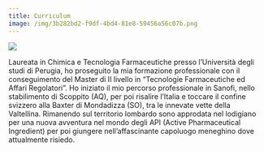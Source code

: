 ```yaml
---
title: Curriculum
image: /img/3b282bd2-f9df-4bd4-81e8-59456a56c07b.png
---
```

![](/img/8fe78b00-f402-47a8-b339-d33328023906.png)

Laureata in Chimica e Tecnologia Farmaceutiche presso l’Università degli studi di Perugia, ho proseguito la mia formazione professionale con il conseguimento del Master di II livello in “Tecnologie Farmaceutiche ed Affari Regolatori”. Ho iniziato il mio percorso professionale in Sanofi, nello stabilimento di Scoppito (AQ), per poi risalire l’Italia e toccare il confine svizzero alla Baxter di Mondadizza (SO), tra le innevate vette della Valtellina. Rimanendo sul territorio lombardo sono approdata nel lodigiano per una nuova avventura nel mondo degli API (Active Pharmaceutical Ingredient) per poi giungere nell’affascinante capoluogo meneghino dove attualmente risiedo.
